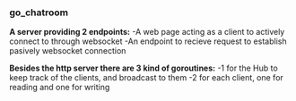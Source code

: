 ### go_chatroom

**A server providing 2 endpoints:**
-A web page acting as a client to actively connect to through websocket
-An endpoint to recieve request to establish pasively websocket connection

**Besides the http server there are 3 kind of goroutines:**
-1 for the Hub to keep track of the clients, and broadcast to them
-2 for each client, one for reading and one for writing

